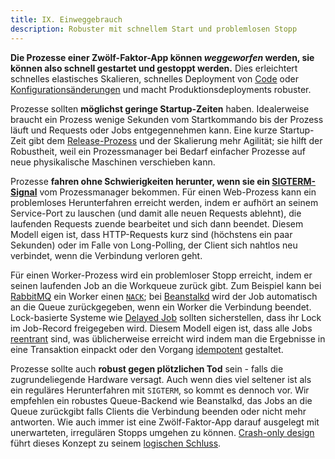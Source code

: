 ```yaml
---
title: IX. Einweggebrauch
description: Robuster mit schnellem Start und problemlosen Stopp
---
```

**Die Prozesse einer Zwölf-Faktor-App können *weggeworfen* werden, sie können also schnell gestartet und gestoppt werden.** Dies erleichtert schnelles elastisches Skalieren, schnelles Deployment von [Code](./codebase) oder [Konfigurationsänderungen](./config) und macht Produktionsdeployments robuster.

Prozesse sollten **möglichst geringe Startup-Zeiten** haben. Idealerweise braucht ein Prozess wenige Sekunden vom Startkommando bis der Prozess läuft und Requests oder Jobs entgegennehmen kann. Eine kurze Startup-Zeit gibt dem [Release-Prozess](./build-release-run) und der Skalierung mehr Agilität; sie hilft der Robustheit, weil ein Prozessmanager bei Bedarf einfacher Prozesse auf neue physikalische Maschinen verschieben kann.

Prozesse **fahren ohne Schwierigkeiten herunter, wenn sie ein [SIGTERM-Signal](http://en.wikipedia.org/wiki/SIGTERM)** vom Prozessmanager bekommen. Für einen Web-Prozess kann ein problemloses Herunterfahren erreicht werden, indem er aufhört an seinem Service-Port zu lauschen (und damit alle neuen Requests ablehnt), die laufenden Requests zuende bearbeitet und sich dann beendet. Diesem Modell eigen ist, dass HTTP-Requests kurz sind (höchstens ein paar Sekunden) oder im Falle von Long-Polling, der Client sich nahtlos neu verbindet, wenn die Verbindung verloren geht.

Für einen Worker-Prozess wird ein problemloser Stopp erreicht, indem er seinen laufenden Job an die Workqueue zurück gibt. Zum Beispiel kann bei [RabbitMQ](http://www.rabbitmq.com/) ein Worker einen [`NACK`](http://www.rabbitmq.com/amqp-0-9-1-quickref.html#basic.nack); bei [Beanstalkd](https://beanstalkd.github.io) wird der Job automatisch an die Queue zurückgegeben, wenn ein Worker die Verbindung beendet. Lock-basierte Systeme wie [Delayed Job](https://github.com/collectiveidea/delayed_job#readme) sollten sicherstellen, dass ihr Lock im Job-Record freigegeben wird. Diesem Modell eigen ist, dass alle Jobs [reentrant](http://en.wikipedia.org/wiki/Reentrant_%28subroutine%29) sind, was üblicherweise erreicht wird indem man die Ergebnisse in eine Transaktion einpackt oder den Vorgang [idempotent](https://de.wikipedia.org/wiki/Idempotenz) gestaltet.

Prozesse sollte auch **robust gegen plötzlichen Tod** sein - falls die zugrundeliegende Hardware versagt. Auch wenn dies viel seltener ist als ein reguläres Herunterfahren mit `SIGTERM`, so kommt es dennoch vor. Wir empfehlen ein robustes Queue-Backend wie Beanstalkd, das Jobs an die Queue zurückgibt falls Clients die Verbindung beenden oder nicht mehr antworten. Wie auch immer ist eine Zwölf-Faktor-App darauf ausgelegt mit unerwarteten, irregulären Stopps umgehen zu können. [Crash-only design](http://lwn.net/Articles/191059/) führt dieses Konzept zu seinem [logischen Schluss](http://docs.couchdb.org/en/latest/intro/overview.html).
